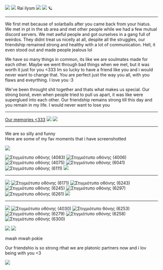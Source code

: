 
![](https://64.media.tumblr.com/80840977d510dd8b70c2e28ed028bee5/deeaef5c00f7cd59-d9/s2048x3072/2153810b821fd041b0108bdbfb1e4a1fec1567eb.pnj)
![](https://64.media.tumblr.com/26472634b1ab2ea3738dca2150a6a91a/deeaef5c00f7cd59-b6/s2048x3072/8e8ba775a65c8249551bb04f0c928b41d9ae9054.pnj)
Rai ilysm ![](https://64.media.tumblr.com/a97ab35317105eb71d67210ac267924b/291b57fc1bf1e0d5-80/s75x75_c1/0211031662745fcc51d8a4a59c2cd361f2e82af6.gifv) ![](https://gifcity.carrd.co/assets/images/gallery88/f87b272a.gif?v=47652796) 🪐
***
We first met because of solarballs after you came back from your hiatus. We met in pt in the sb area and met other people while we had a few mutual discord servers. 
We met awful people and got ourselves in a gang full of weirdos. They didnt treat us nicelly at all, despite all the struggles, our friendship remained strong and healthy 
with a lot of communication. Hell, it even stood out and made people jealous lol

We have so many things in common, its like we are soulmates made for each other. Maybe we went through bad things when we met, but it was worth it just for you <333
Im so lucky to have a friend like you and i would never want to change that. You are perfect just the way you all, with you flaws and eveyrthing. I love you :3

We've been throught shit together and thats what makes us special. Our strong bond, even when people tried to pull us apart, it was like were superglued into each other.
Our friendship remains strong till this day and you remain in my life. I would never want to lose you 
***
[Our memories <333](https://fantailysmpookie.straw.page/) ![](https://pixels.crd.co/assets/images/gallery30/00b3eab0.gif?v=99d3974e)
![](https://64.media.tumblr.com/c19d51ee0c6ef33d4f53468ed85eb962/deeaef5c00f7cd59-6b/s2048x3072/4540d48565e9282d9655cfc86ef0b9d51e4e13aa.pnj)
***
We are so silly and funny           
Here are some of my fav moments that i have screenshotted

            
![](https://64.media.tumblr.com/00ee0fed280be932fad0d092c8ed3a6a/deeaef5c00f7cd59-70/s2048x3072/0191b2214ec9fb213d0ae5dda7963b2709035f3e.pnj)

![Στιγμιότυπο οθόνης (4083)](https://github.com/user-attachments/assets/74ccc6d0-1afe-44a7-b828-b751ae80b886)
![Στιγμιότυπο οθόνης (4006)](https://github.com/user-attachments/assets/4dc7f43b-a5ef-4d50-b9ab-dbc0f27bf270)
![Στιγμιότυπο οθόνης (4075)](https://github.com/user-attachments/assets/f59edd5d-4b5d-49bb-814d-252f89837112)
![Στιγμιότυπο οθόνης (6041)](https://github.com/user-attachments/assets/496f9f7b-8c31-4c99-8104-949285437ca5)
![Στιγμιότυπο οθόνης (6111)](https://github.com/user-attachments/assets/7de71d34-1bdd-4deb-9233-3e3689189f5a)
![](https://64.media.tumblr.com/7e1021f4b86f57bb2b99b45705004bb2/c7c04ea2993725db-24/s1280x1920/cd8101833a3cf927bf6de3df28b9bcaa5328bb0d.pnj)
***
![](https://64.media.tumblr.com/06bd538e45b7bc099dd2b35676c0259c/c7c04ea2993725db-7a/s1280x1920/ad3e418b419eeea9841aee2d9d605864a6cbe58b.gifv)
![Στιγμιότυπο οθόνης (6171)](https://github.com/user-attachments/assets/7bf0f7c4-30f9-423d-b119-5f98b00c0ad9)
![Στιγμιότυπο οθόνης (6243)](https://github.com/user-attachments/assets/31e89b6f-4edc-424b-9508-65105f871a75)
![Στιγμιότυπο οθόνης (6245)](https://github.com/user-attachments/assets/e029eb78-c84e-4d35-bd4a-b3551c84b8a5)
![Στιγμιότυπο οθόνης (6297)](https://github.com/user-attachments/assets/a7dfb9a1-f67d-4bc2-ba9d-d93b3ff2ae82)
![Στιγμιότυπο οθόνης (6261)](https://github.com/user-attachments/assets/b26f2cc0-d591-4492-af57-5a3b9d73070b)
![](https://64.media.tumblr.com/7e1021f4b86f57bb2b99b45705004bb2/c7c04ea2993725db-24/s1280x1920/cd8101833a3cf927bf6de3df28b9bcaa5328bb0d.pnj)
***
![](https://64.media.tumblr.com/06bd538e45b7bc099dd2b35676c0259c/c7c04ea2993725db-7a/s1280x1920/ad3e418b419eeea9841aee2d9d605864a6cbe58b.gifv)
![Στιγμιότυπο οθόνης (4030)](https://github.com/user-attachments/assets/9d1a90c4-3d0b-4581-8e97-99c6e8ea4ae3)
![Στιγμιότυπο θόνης (6253)](https://github.com/user-attachments/assets/da01f363-a654-4a6c-81d7-784356e1d38a)
![Στιγμιότυπο οθόνης (6279)](https://github.com/user-attachments/assets/19485015-4056-4fd6-9d3c-b2971421ec90)
![Στιγμιότυπο οθόνης (6258)](https://github.com/user-attachments/assets/8ada264f-ae5a-4f4b-bcb7-e05dd17349dd)
![Στιγμιότυπο οθόνης (6300)](https://github.com/user-attachments/assets/8348e463-204d-4f5c-8ce1-a4db58335893)

![](https://64.media.tumblr.com/e4206c75dc4f2ac1b704c609deea1b3f/deeaef5c00f7cd59-31/s2048x3072/b18d892e2bbb58bd17b07d10455d0cf78a3503a9.pnj)
![](https://64.media.tumblr.com/26472634b1ab2ea3738dca2150a6a91a/deeaef5c00f7cd59-b6/s2048x3072/8e8ba775a65c8249551bb04f0c928b41d9ae9054.pnj)

mwah mwah pokie

Our friendshio is so strong rthat we are platonic partners now and i lov being with you <3



![](https://64.media.tumblr.com/3444cafa4802da5bf04c5af31d45a455/deeaef5c00f7cd59-dc/s2048x3072/c0acea55eac103bd7ff2240f7692d7e7bd2ec9f0.pnj)

